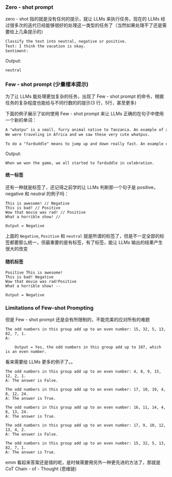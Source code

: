 ### Zero - shot prompt

zero - shot 指的就是没有任何的提示，就让 LLMs 来执行任务，现在的 LLMs 经过很多次的迭代已经能够很好的处理这一类型的任务了（当然如果处理不了还是需要给上几条提示的）

```txt
Classify the text into neutral, negative or positive.
Text: I think the vacation is okay.
Sentiment:
```

Output:

```txt
neutral
```

### Few - shot prompt (少量樣本提示)

为了让 LLMs 能处理更加复杂的任务，出现了 Few - shot prompt 的命令，根据任务的复杂程度也能给与不同行数的的提示(3 行，5行，甚至更多)

下面的例子展示了如何使用 Few - shot prompt 来让 LLMs 正确的在句子中使用一个新的单词：

```txt
A "whatpu" is a small, furry animal native to Tanzania. An example of a sentence that usesthe word whatpu is:
We were traveling in Africa and we saw these very cute whatpus.

To do a "farduddle" means to jump up and down really fast. An example of a sentence that usesthe word farduddle is:
```

Output:

```
When we won the game, we all started to farduddle in celebration.
```


#### 统一标签
还有一种就是标签了，还记得之前学的让 LLMs 判断那一个句子是 positive，negative 和 neutral 的例子吗：

```
This is awesome! // Negative
This is bad! // Positive
Wow that movie was rad! // Positive
What a horrible show! //  

Output = Negative
```

上面的 `Negative`, `Positive` 和 `neutral` 就是所谓的标签了，但是不一定全部的标签都要那么统一，但最重要的是有标签，有了标签，能让 LLMs 输出的结果产生很大的改变

#### 随机标签

```
Positive This is awesome!
This is bad! Negative
Wow that movie was rad!Positive
What a horrible show! --

Output = Negative
```


### Limitations of Few-shot Prompting

但是 Few - shot prompt 还是会有所限制的，不能完美的应对所有的难题

```
The odd numbers in this group add up to an even number: 15, 32, 5, 13, 82, 7, 1.
A:

	Output = Yes, the odd numbers in this group add up to 107, which is an even number.
```

看来需要给 LLMs 更多的例子了。。

```
The odd numbers in this group add up to an even number: 4, 8, 9, 15, 12, 2, 1.
A: The answer is False.

The odd numbers in this group add up to an even number: 17, 10, 19, 4, 8, 12, 24.
A: The answer is True.

The odd numbers in this group add up to an even number: 16, 11, 14, 4, 8, 13, 24.
A: The answer is True.

The odd numbers in this group add up to an even number: 17, 9, 10, 12, 13, 4, 2.
A: The answer is False.

The odd numbers in this group add up to an even number: 15, 32, 5, 13, 82, 7, 1.
A: The answer is True.
```

emm 看起来答案还是错的呢，是时候需要用另外一种更先进的方法了，那就是 CoT Chain - of - Thought (思维链)

